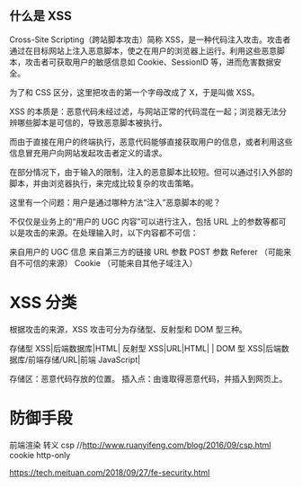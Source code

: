 ## 什么是 XSS
  Cross-Site Scripting（跨站脚本攻击）简称 XSS，是一种代码注入攻击。攻击者通过在目标网站上注入恶意脚本，使之在用户的浏览器上运行。利用这些恶意脚本，攻击者可获取用户的敏感信息如 Cookie、SessionID 等，进而危害数据安全。

  为了和 CSS 区分，这里把攻击的第一个字母改成了 X，于是叫做 XSS。

  XSS 的本质是：恶意代码未经过滤，与网站正常的代码混在一起；浏览器无法分辨哪些脚本是可信的，导致恶意脚本被执行。

  而由于直接在用户的终端执行，恶意代码能够直接获取用户的信息，或者利用这些信息冒充用户向网站发起攻击者定义的请求。

  在部分情况下，由于输入的限制，注入的恶意脚本比较短。但可以通过引入外部的脚本，并由浏览器执行，来完成比较复杂的攻击策略。

  这里有一个问题：用户是通过哪种方法“注入”恶意脚本的呢？

  不仅仅是业务上的“用户的 UGC 内容”可以进行注入，包括 URL 上的参数等都可以是攻击的来源。在处理输入时，以下内容都不可信：

  来自用户的 UGC 信息
  来自第三方的链接
  URL 参数
  POST 参数
  Referer （可能来自不可信的来源）
  Cookie （可能来自其他子域注入）

# XSS 分类
  根据攻击的来源，XSS 攻击可分为存储型、反射型和 DOM 型三种。

  存储型 XSS|后端数据库|HTML|
  反射型 XSS|URL|HTML| |
  DOM 型 XSS|后端数据库/前端存储/URL|前端 JavaScript|

  存储区：恶意代码存放的位置。
  插入点：由谁取得恶意代码，并插入到网页上。

# 防御手段
  前端渲染
  转义
  csp  //http://www.ruanyifeng.com/blog/2016/09/csp.html
  cookie http-only

  https://tech.meituan.com/2018/09/27/fe-security.html